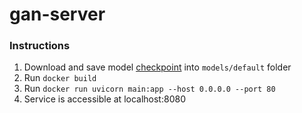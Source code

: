 # gan-server

### Instructions
1. Download and save model [checkpoint](https://drive.google.com/file/d/1XSD1UjPVftblBrDhLf-NmsXbve9_czO8/view?usp=sharing) into `models/default` folder
2. Run `docker build`
3. Run `docker run uvicorn main:app --host 0.0.0.0 --port 80`
4. Service is accessible at localhost:8080
